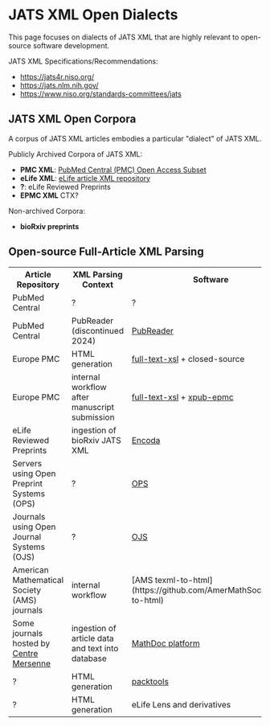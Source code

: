 JATS XML Open Dialects
======================

This page focuses on dialects of JATS XML that are highly relevant to open-source software
development.

JATS XML Specifications/Recommendations:

* <https://jats4r.niso.org/>
* <https://jats.nlm.nih.gov/>
* <https://www.niso.org/standards-committees/jats>


## JATS XML Open Corpora

A corpus of JATS XML articles embodies a particular "dialect" of JATS XML.

Publicly Archived Corpora of JATS XML:

* **PMC XML**: [PubMed Central (PMC) Open Access Subset](https://www.ncbi.nlm.nih.gov/pmc/tools/openftlist/)
* **eLife XML**: [eLife article XML repository](https://github.com/elifesciences/elife-article-xml) 
* **?**: eLife Reviewed Preprints
* **EPMC XML** CTX?

Non-archived Corpora:

* **bioRxiv preprints**

## Open-source Full-Article XML Parsing

<table markdown>
<tr>
  <th>Article Repository</th>
  <th>XML Parsing Context</th>
  <th>Software</th>
  <th>Language</th>
</tr>
<tr>
  <td>PubMed Central</td>
  <td>?</td>
  <td>?</td>
  <td></td>
</tr>
<tr>
  <td>PubMed Central</td>
  <td>PubReader (discontinued 2024)</td>
  <td><a href="https://github.com/ncbi/PubReader">PubReader</a></td>
  <td>JavaScript + XSL</td>
</tr>
<tr>
  <td>Europe PMC </td>
  <td>HTML generation</td>
  <td><a href="https://gitlab.ebi.ac.uk/literature-services/public-projects/full-text-xsl">full-text-xsl</a> + closed-source</td>
  <td>XSL + JavaScript</td>
</tr>
<tr>
  <td>Europe PMC</td>
  <td>internal workflow after manuscript submission</td>
  <td> <a href="https://gitlab.ebi.ac.uk/literature-services/public-projects/full-text-xsl">full-text-xsl</a>
       + <a href="https://gitlab.ebi.ac.uk/literature-services/public-projects/xpub-epmc">xpub-epmc</a>
  </td>
  <td>XSL</td>
</tr>
<tr>
  <td>eLife Reviewed Preprints</td>
  <td>ingestion of bioRxiv JATS XML</td>
  <td><a href="https://github.com/stencila/encoda">Encoda</a></td>
  <td>TypeScript</td>
</tr>
<tr>
  <td>Servers using Open Preprint Systems (OPS)</td>
  <td>?</td>
  <td><a href="https://pkp.sfu.ca/software/ops/">OPS</a></td>
  <td>PHP</td>
</tr>
<tr>
  <td>Journals using Open Journal Systems (OJS)</td>
  <td>?</td>
  <td><a href="https://github.com/pkp">OJS</a></td>
  <td>PHP</td>
</tr>
<tr markdown>
  <td>American Mathematical Society (AMS) journals</td>
  <td>internal workflow</td>
  <td markdown>
    [AMS texml-to-html](https://github.com/AmerMathSoc/texml-to-html)
  </td>
  <td>JavaScript</td>
</tr>
<tr>
  <td>Some journals hosted by <a href="https://www.centre-mersenne.org">Centre Mersenne</a></td>
  <td>ingestion of article data and text into database</td>
  <td><a href="https://gricad-gitlab.univ-grenoble-alpes.fr/mathdoc/ptf">MathDoc platform</a></td>
  <td>Python</td>
</tr>
<tr>
  <td>?</td>
  <td>HTML generation</td>
  <td><a href="https://github.com/scieloorg/packtools">packtools</a></td>
  <td>Python + XSL</td>
</tr>
<tr>
  <td>?</td>
  <td>HTML generation</td>
  <td>eLife Lens and derivatives</td>
  <td>JavaScript</td>
</tr>
</table>
